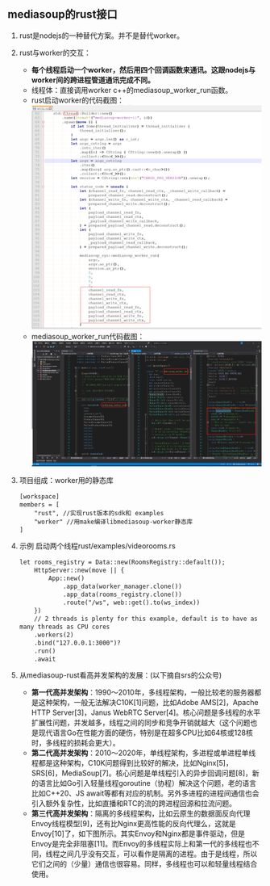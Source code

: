 ## mediasoup的rust接口

1. rust是nodejs的一种替代方案。并不是替代worker。
2. rust与worker的交互：
    - **每个线程启动一个worker，然后用四个回调函数来通讯。这跟nodejs与worker间的跨进程管道通讯完成不同。**
    - 线程体：直接调用worker c++的mediasoup_worker_run函数。
    - rust启动worker的代码截图：
![](.mediasoup-rust_images/35f26072.png)
    - mediasoup_worker_run代码截图：
![](.mediasoup-rust_images/1ef4bc28.png)

3. 项目组成：worker用的静态库
    ```
    [workspace]
    members = [
        "rust", //实现rust版本的sdk和 examples
        "worker" //用make编译libmediasoup-worker静态库
    ]
    ```
4. 示例
启动两个线程rust/examples/videorooms.rs
    ```
    let rooms_registry = Data::new(RoomsRegistry::default());
        HttpServer::new(move || {
            App::new()
                .app_data(worker_manager.clone())
                .app_data(rooms_registry.clone())
                .route("/ws", web::get().to(ws_index))
        })
        // 2 threads is plenty for this example, default is to have as many threads as CPU cores
        .workers(2) 
        .bind("127.0.0.1:3000")?
        .run()
        .await
    ```
5. 从mediasoup-rust看高并发架构的发展：(以下摘自srs的公众号)
    - **第一代高并发架构**：1990～2010年，多线程架构，一般比较老的服务器都是这种架构，一般无法解决C10K[1]问题，比如Adobe AMS[2]，Apache HTTP Server[3]，Janus WebRTC Server[4]。核心问题是多线程的水平扩展性问题，并发越多，线程之间的同步和竞争开销就越大（这个问题也是现代语言Go在性能方面的硬伤，特别是在超多CPU比如64核或128核时，多线程的损耗会更大）。
    - **第二代高并发架构**：2010～2020年，单线程架构，多进程或单进程单线程都是这种架构，C10K问题得到比较好的解决，比如Nginx[5]，SRS[6]，MediaSoup[7]。核心问题是单线程引入的异步回调问题[8]，新的语言比如Go引入轻量线程goroutine（协程）解决这个问题，老的语言比如C++20、JS await等都有对应的机制。另外多进程的进程间通信也会引入额外复杂性，比如直播和RTC的流的跨进程回源和拉流问题。
    - **第三代高并发架构**：隔离的多线程架构，比如云原生的数据面反向代理Envoy线程模型[9]，还有比Nginx更高性能的反向代理么，这就是Envoy[10]了，如下图所示。其实Envoy和Nginx都是事件驱动，但是Envoy是完全非阻塞[11]。而Envoy的多线程实际上和第一代的多线程也不同，线程之间几乎没有交互，可以看作是隔离的进程。由于是线程，所以它们之间的（少量）通信也很容易。同样，多线程也可以和轻量线程结合使用。
